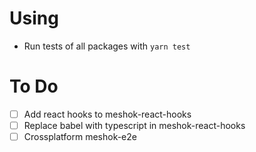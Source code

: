 # Using

- Run tests of all packages with `yarn test`

# To Do

- [ ] Add react hooks to meshok-react-hooks
- [ ] Replace babel with typescript in meshok-react-hooks
- [ ] Crossplatform meshok-e2e
